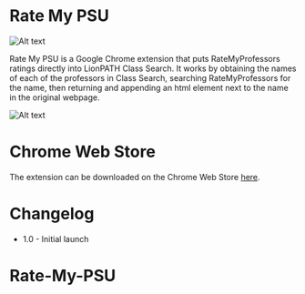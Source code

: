 # Rate My PSU
![Alt text](http://i.imgur.com/goCzWU5.png)


Rate My PSU is a Google Chrome extension that puts RateMyProfessors ratings directly into LionPATH Class Search. It works by obtaining the names of each of the professors in Class Search, searching RateMyProfessors for the name, then returning and appending an html element next to the name in the original webpage.

![Alt text](http://i.imgur.com/pzPaOUK.png)
# Chrome Web Store
The extension can be downloaded on the Chrome Web Store <a href="https://chrome.google.com/webstore/detail/rate-my-psu/nlcafldllepmhflgokmeahkheimdmojf?authuser=1">here</a>.
# Changelog
* 1.0   - Initial launch
# Rate-My-PSU
